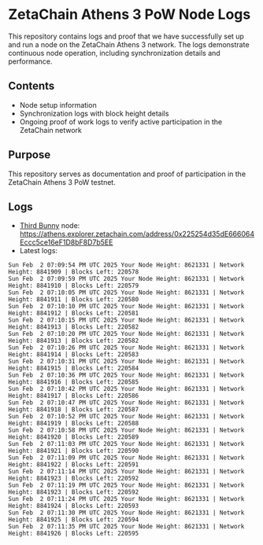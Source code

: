 # ZetaChain Athens 3 PoW Node Logs
This repository contains logs and proof that we have successfully set up and run a node on the ZetaChain Athens 3 network. The logs demonstrate continuous node operation, including synchronization details and performance.

## Contents
- Node setup information
- Synchronization logs with block height details
- Ongoing proof of work logs to verify active participation in the ZetaChain network

## Purpose
This repository serves as documentation and proof of participation in the ZetaChain Athens 3 PoW testnet.

## Logs

- [Third Bunny](https://thirdbunny.xyz/) node: https://athens.explorer.zetachain.com/address/0x225254d35dE666064Eccc5ce16eF1D8bF8D7b5EE
- Latest logs:
```
Sun Feb  2 07:09:54 PM UTC 2025 Your Node Height: 8621331 | Network Height: 8841909 | Blocks Left: 220578
Sun Feb  2 07:09:59 PM UTC 2025 Your Node Height: 8621331 | Network Height: 8841910 | Blocks Left: 220579
Sun Feb  2 07:10:05 PM UTC 2025 Your Node Height: 8621331 | Network Height: 8841911 | Blocks Left: 220580
Sun Feb  2 07:10:10 PM UTC 2025 Your Node Height: 8621331 | Network Height: 8841912 | Blocks Left: 220581
Sun Feb  2 07:10:15 PM UTC 2025 Your Node Height: 8621331 | Network Height: 8841913 | Blocks Left: 220582
Sun Feb  2 07:10:20 PM UTC 2025 Your Node Height: 8621331 | Network Height: 8841913 | Blocks Left: 220582
Sun Feb  2 07:10:26 PM UTC 2025 Your Node Height: 8621331 | Network Height: 8841914 | Blocks Left: 220583
Sun Feb  2 07:10:31 PM UTC 2025 Your Node Height: 8621331 | Network Height: 8841915 | Blocks Left: 220584
Sun Feb  2 07:10:36 PM UTC 2025 Your Node Height: 8621331 | Network Height: 8841916 | Blocks Left: 220585
Sun Feb  2 07:10:42 PM UTC 2025 Your Node Height: 8621331 | Network Height: 8841917 | Blocks Left: 220586
Sun Feb  2 07:10:47 PM UTC 2025 Your Node Height: 8621331 | Network Height: 8841918 | Blocks Left: 220587
Sun Feb  2 07:10:52 PM UTC 2025 Your Node Height: 8621331 | Network Height: 8841919 | Blocks Left: 220588
Sun Feb  2 07:10:58 PM UTC 2025 Your Node Height: 8621331 | Network Height: 8841920 | Blocks Left: 220589
Sun Feb  2 07:11:03 PM UTC 2025 Your Node Height: 8621331 | Network Height: 8841921 | Blocks Left: 220590
Sun Feb  2 07:11:09 PM UTC 2025 Your Node Height: 8621331 | Network Height: 8841922 | Blocks Left: 220591
Sun Feb  2 07:11:14 PM UTC 2025 Your Node Height: 8621331 | Network Height: 8841923 | Blocks Left: 220592
Sun Feb  2 07:11:19 PM UTC 2025 Your Node Height: 8621331 | Network Height: 8841923 | Blocks Left: 220592
Sun Feb  2 07:11:24 PM UTC 2025 Your Node Height: 8621331 | Network Height: 8841924 | Blocks Left: 220593
Sun Feb  2 07:11:30 PM UTC 2025 Your Node Height: 8621331 | Network Height: 8841925 | Blocks Left: 220594
Sun Feb  2 07:11:35 PM UTC 2025 Your Node Height: 8621331 | Network Height: 8841926 | Blocks Left: 220595
```
